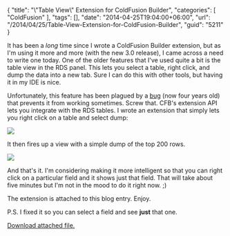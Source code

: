 {
	"title": "\\\"Table View\\\" Extension for ColdFusion Builder",
	"categories": [
		"ColdFusion"
	],
	"tags": [],
	"date": "2014-04-25T19:04:00+06:00",
	"url": "/2014/04/25/Table-View-Extension-for-ColdFusion-Builder",
	"guid": "5211"
}

<p>
It has been a <i>long</i> time since I wrote a ColdFusion Builder extension, but as I'm using it more and more (with the new 3.0 release), I came across a need to write one today. One of the older features that I've used quite a bit is the table view in the RDS panel. This lets you select a table, right click, and dump the data into a new tab. Sure I can do this with other tools, but having it in my IDE is nice. 
</p>
<!--more-->
<p>
Unfortunately, this feature has been plagued by a <a href="https://bugbase.adobe.com/index.cfm?event=bug&id=2820937">bug</a> (now four years old) that prevents it from working sometimes. Screw that. CFB's extension API lets you integrate with the RDS tables. I wrote an extension that simply lets you right click on a table and select dump:
</p>

<p>
<img src="http://www.raymondcamden.com/images/s110.png" />
</p>

<p>
It then fires up a view with a simple dump of the top 200 rows.
</p>

<p>
<img src="http://www.raymondcamden.com/images/s211.png" />
</p>

<p>
And that's it. I'm considering making it more intelligent so that you can right click on a particular field and it shows just that field. That will take about five minutes but I'm not in the mood to do it right now. ;)
</p>

<p>
The extension is attached to this blog entry. Enjoy.
</p>

<p>
P.S. I fixed it so you can select a field and see <strong>just</strong> that one.
</p><p><a href='enclosures/C%3A%5Chosts%5C2013%2Eraymondcamden%2Ecom%5Cenclosures%2FArchive38%2Ezip'>Download attached file.</a></p>